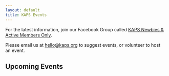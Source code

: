 ```yaml
---
layout: default
title: KAPS Events
---
```

For the latest information, join our Facebook Group called [KAPS Newbies & Active Members Only](https://www.facebook.com/groups/kaps.newbies/events).

Please email us at [hello@kaps.org](mailto:hello@kaps.org) to suggest events, or volunteer to host an event.

## Upcoming Events

<div id="events">
</div>
